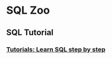 # SQL Zoo

## SQL Tutorial

### [Tutorials: Learn SQL step by step](https://sqlzoo.net/wiki/SQL_Tutorial)
